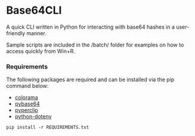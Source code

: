 # Base64CLI

A quick CLI written in Python for interacting with base64 hashes in a user-friendly manner.

Sample scripts are included in the /batch/ folder for examples on how to access quickly from Win+R.

### Requirements

The following packages are required and can be installed via the pip command below:
* [colorama](https://pypi.org/project/colorama/)
* [pybase64](https://pypi.org/project/pybase64/)
* [pyperclip](https://pypi.org/project/pyperclip/)
* [python-dotenv](https://pypi.org/project/python-dotenv/)

`pip install -r REQUIREMENTS.txt`